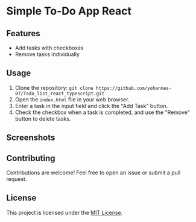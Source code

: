 

# Simple To-Do App React 

## Features

- Add tasks with checkboxes
- Remove tasks individually

## Usage

1. Clone the repository: `git clone https://github.com/yohannes-07/Todo_list_react_typescript.git`
2. Open the `index.html` file in your web browser.
3. Enter a task in the input field and click the "Add Task" button.
4. Check the checkbox when a task is completed, and use the "Remove" button to delete tasks.

## Screenshots


## Contributing

Contributions are welcome! Feel free to open an issue or submit a pull request.

## License

This project is licensed under the [MIT License](LICENSE).
